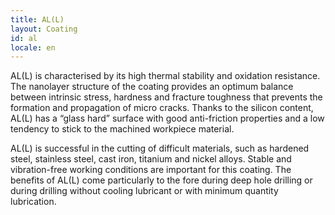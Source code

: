 ```yaml
---
title: AL(L)
layout: Coating
id: al
locale: en
---
```

AL(L) is characterised by its high thermal stability and oxidation resistance. The nanolayer structure of the coating provides an optimum balance between intrinsic stress, hardness and fracture toughness that prevents the formation and propagation of micro cracks. Thanks to the silicon content, AL(L) has a “glass hard” surface with good anti-friction properties and a low tendency to stick to the machined workpiece material.

AL(L) is successful in the cutting of difficult materials, such as hardened steel, stainless steel, cast iron, titanium and nickel alloys. Stable and vibration-free working conditions are important for this coating. The benefits of AL(L) come particularly to the fore during deep hole drilling or during drilling without cooling lubricant or with minimum quantity lubrication.
